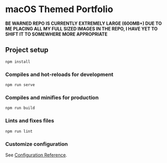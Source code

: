 # macOS Themed Portfolio

**BE WARNED REPO IS CURRENTLY EXTREMELY LARGE (600MB+) DUE TO ME PLACING ALL MY FULL SIZED IMAGES IN THE REPO, I HAVE YET TO SHIFT IT TO SOMEWHERE MORE APPROPRIATE**

## Project setup
```
npm install
```

### Compiles and hot-reloads for development
```
npm run serve
```

### Compiles and minifies for production
```
npm run build
```

### Lints and fixes files
```
npm run lint
```

### Customize configuration
See [Configuration Reference](https://cli.vuejs.org/config/).
